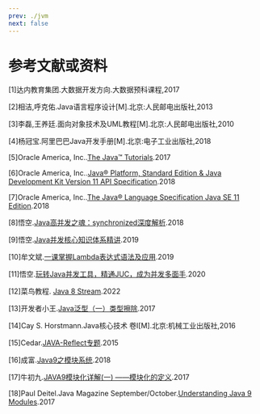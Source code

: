 ```yaml
---
prev: ./jvm
next: false
---
```


# 参考文献或资料
[1]达内教育集团.大数据开发方向.大数据预科课程,2017

[2]相洁,呼克佑.Java语言程序设计[M].北京:人民邮电出版社,2013

[3]李磊,王养廷.面向对象技术及UML教程[M].北京:人民邮电出版社,2010

[4]杨冠宝.阿里巴巴Java开发手册[M].北京:电子工业出版社,2018

[5]Oracle America, Inc..[The Java™ Tutorials](https://docs.oracle.com/javase/tutorial/index.html).2017  

[6]Oracle America, Inc..[Java® Platform, Standard Edition & Java Development Kit Version 11 API Specification](https://docs.oracle.com/en/java/javase/11/docs/api/index.html).2018  

[7]Oracle America, Inc..[The Java® Language Specification Java SE 11 Edition](https://docs.oracle.com/javase/specs/jls/se11/html/index.html).2018  

[8]悟空.[Java高并发之魂：synchronized深度解析](https://www.imooc.com/learn/1086).2018  

[9]悟空.[Java并发核心知识体系精讲](https://coding.imooc.com/class/362.html).2019  

[10]牟文斌.[一课掌握Lambda表达式语法及应用](https://www.imooc.com/course/introduction/id/1196).2019  

[11]悟空.[玩转Java并发工具，精通JUC，成为并发多面手](https://coding.imooc.com/class/409.html).2020  

[12]菜鸟教程. [Java 8 Stream](https://www.runoob.com/java/java8-streams.html).2022  

[13]开发者小王.[Java泛型（一）类型擦除](https://www.jianshu.com/p/2bfbe041e6b7).2017  

[14]Cay S. Horstmann.Java核心技术 卷I[M].北京:机械工业出版社,2016  

[15]Cedar.[JAVA-Reflect专题](https://www.imooc.com/learn/199).2015  

[16]成富.[Java9之模块系统](https://www.imooc.com/learn/997).2018  

[17]牛初九.[JAVA9模块化详解(一) ——模块化的定义](https://www.cnblogs.com/boboooo/p/8057680.html).2017  

[18]Paul Deitel.Java Magazine September/October.[Understanding Java 9 Modules](https://www.oracle.com/corporate/features/understanding-java-9-modules.html).2017  